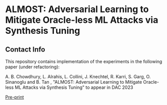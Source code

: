 # ALMOST: Adversarial Learning to Mitigate Oracle-less ML Attacks via Synthesis Tuning
## Contact Info
This repository contains implementation of the experiments in the following paper (under refactoring):

A. B. Chowdhury, L. Alrahis, L. Collini, J. Knechtel, R. Karri, S. Garg, O. Sinanoglu and B. Tan , "ALMOST: Adversarial Learning to Mitigate
Oracle-less ML Attacks via Synthesis Tuning" to appear in DAC 2023

[Pre-print]([https://arxiv.org/pdf/2303.03372v1.pdf]) 
